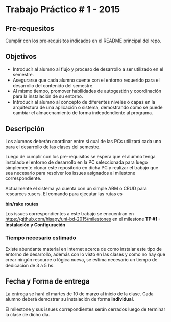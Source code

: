 # Trabajo Práctico # 1 - 2015

## Pre-requesitos

Cumplir con los pre-requisitos indicados en el README principal del repo.

## Objetivos

* Introducir al alumno al flujo y proceso de desarrollo a ser utilizado en el semestre.
* Asegurarse que cada alumno cuente con el entorno requerido para el desarrollo del contenido del semestre.
* Al mismo tiempo, promover habilidades de autogestión y coordinación para la instalación de su entorno.
* Introducir al alumno al concepto de diferentes níveles o capas en la arquitectura de una aplicación o sistema, demostrando como se puede cambiar el almacenamiento de forma indepdendiente al programa.

## Descripción

Los alumnos deberán coordinar entre sí cual de las PCs utilizará cada uno para el desarrollo de las clases del semestre. 

Luego de cumplir con los pre-requisitos se espera que el alumno tenga instalado el entorno de desarrollo en la PC seleccionada para luego simplemente clonar este repositorio en dicha PC y realizar el trabajo que sea necesario para resolver los issues asignados al milestone correspondiente.

Actualmente el sistema ya cuenta con un simple ABM o CRUD para resources :users. El comando para ejecutar las rutas es 

**bin/rake routes**

Los issues correspondientes a este trabajo se encuentran en https://github.com/hisapy/uni-bd-2015/milestones en el milestone **TP #1 - Instalación y Configuración**

### Tiempo necesario estimado 

Existe abundante material en Internet acerca de como instalar este tipo de entorno de desarrollo, además con lo visto en las clases y como no hay que crear ningún resource o lógica nueva, se estima necesario un tiempo de dedicación de 3 a 5 hs.

## Fecha y Forma de entrega

La entrega se hará el martes de 10 de marzo al inicio de la clase. Cada alumno deberá demostrar su instalación de forma **individual**.

El milestone y sus issues correpondientes serán cerrados luego de terminar la clase de dicho día.

